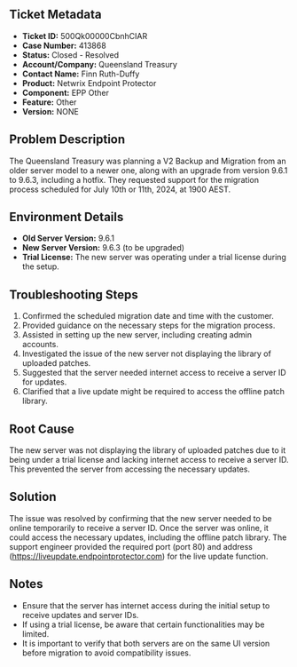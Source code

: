 ## Ticket Metadata
- **Ticket ID:** 500Qk00000CbnhCIAR
- **Case Number:** 413868
- **Status:** Closed - Resolved
- **Account/Company:** Queensland Treasury
- **Contact Name:** Finn Ruth-Duffy
- **Product:** Netwrix Endpoint Protector
- **Component:** EPP Other
- **Feature:** Other
- **Version:** NONE

## Problem Description
The Queensland Treasury was planning a V2 Backup and Migration from an older server model to a newer one, along with an upgrade from version 9.6.1 to 9.6.3, including a hotfix. They requested support for the migration process scheduled for July 10th or 11th, 2024, at 1900 AEST.

## Environment Details
- **Old Server Version:** 9.6.1
- **New Server Version:** 9.6.3 (to be upgraded)
- **Trial License:** The new server was operating under a trial license during the setup.

## Troubleshooting Steps
1. Confirmed the scheduled migration date and time with the customer.
2. Provided guidance on the necessary steps for the migration process.
3. Assisted in setting up the new server, including creating admin accounts.
4. Investigated the issue of the new server not displaying the library of uploaded patches.
5. Suggested that the server needed internet access to receive a server ID for updates.
6. Clarified that a live update might be required to access the offline patch library.

## Root Cause
The new server was not displaying the library of uploaded patches due to it being under a trial license and lacking internet access to receive a server ID. This prevented the server from accessing the necessary updates.

## Solution
The issue was resolved by confirming that the new server needed to be online temporarily to receive a server ID. Once the server was online, it could access the necessary updates, including the offline patch library. The support engineer provided the required port (port 80) and address (https://liveupdate.endpointprotector.com) for the live update function.

## Notes
- Ensure that the server has internet access during the initial setup to receive updates and server IDs.
- If using a trial license, be aware that certain functionalities may be limited.
- It is important to verify that both servers are on the same UI version before migration to avoid compatibility issues.